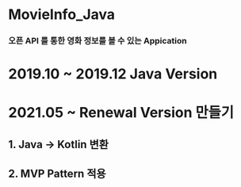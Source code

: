 # MovieInfo_Java

### 오픈 API 를 통한 영화 정보를 볼 수 있는 Appication

# 2019.10 ~ 2019.12 Java Version

# 2021.05 ~ Renewal Version 만들기

## 1. Java -> Kotlin 변환
## 2. MVP Pattern 적용